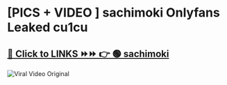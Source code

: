 
 # [PICS + VIDEO ] sachimoki Onlyfans Leaked cu1cu

## <h2><a href="https://clipsfans.com/sachimoki&ref=git">🔗 Click to LINKS ⏩⏩ 👉 🟢 sachimoki </a></h2>

<a href="https://clipsfans.com/sachimoki&ref=git" rel="nofollow" data-target="animated-image.originalLink"><img src="https://i.ibb.co.com/xMMVF88/686577567.gif" alt="Viral Video Original" style="max-width: 100%; display: inline-block;" data-target="animated-image.originalImage"></a>

